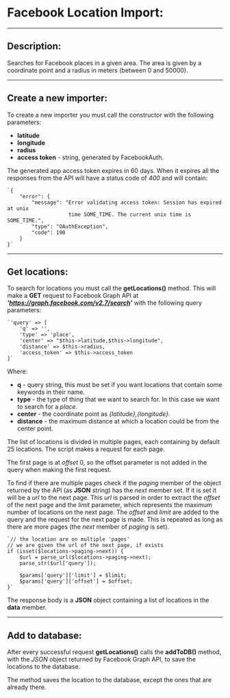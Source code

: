 # Facebook Location Import:
***
## Description:
Searches for Facebook places in a given area. The area is given by
a coordinate point and a radius in meters (between 0 and 50000).
***
## Create a new importer:
To create a new importer you must call the constructor with the
following parameters:
+ **latitude**
+ **longitude**
+ **radius**
+ **access token** - string, generated by FacebookAuth.

The generated app access token expires in 60 days. When it expires all
the responses from the API will have a status code of *400* and will
contain:

    `{
        "error": {
            "message": "Error validating access token: Session has expired at unix 
                        time SOME_TIME. The current unix time is SOME_TIME.", 
            "type": "OAuthException", 
            "code": 190
        }
    }`
***
## Get locations:
To search for locations you must call the **getLocations()** method.
This will make a **GET** request to Facebook Graph API at
***'https://graph.facebook.com/v2.7/search'*** with the following
query parameters:

    `'query' => [
        'q' => '',
        'type' => 'place',
        'center' => "$this->latitude,$this->longitude",
        'distance' => $this->radius,
        'access_token' => $this->access_token
    ]`
    
Where:
+ **q** - query string, this must be set if you want locations that
contain some keywords in their name.
+ **type** - the type of thing that we want to search for. In this
case we want to search for a *place*.
+ **center** - the coordinate point as *{latitude},{longitude}*.
+ **distance** - the maximum distance at which a location could be
from the center point.

The list of locations is divided in multiple pages, each containing
by default 25 locations. The script makes a request for each page.

The first page is at *offset* 0, so the offset parameter is not added
in the query when making the first request.

To find if there are multiple pages check if the *paging* member of
the object returned by the API (as **JSON** string) has the *next*
member set. If it is set it will be a *url* to the next page.
This *url* is parsed in order to extract the *offset* of the next
page and the *limit* parameter, which represents the maximum number of
locations on the next page.
The *offset* and *limit* are added to the query and the request for the
next page is made.
This is repeated as long as there are more pages (the *next* member of *paging*
is set).

    `// the location are on multiple 'pages'
    // we are given the url of the next page, if exists
    if (isset($locations->paging->next)) {
        $url = parse_url($locations->paging->next);
        parse_str($url['query']);
                
        $params['query']['limit'] = $limit;
        $params['query']['offset'] = $offset;
    }`

The response body is a **JSON** object containing a list of locations
in the **data** member.
***
## Add to database:
After every successful request **getLocations()** calls the **addToDB()**
method, with the *JSON* object returned by Facebook Graph API, to save
the locations to the database.

The method saves the location to the database, except the ones that
are already there.